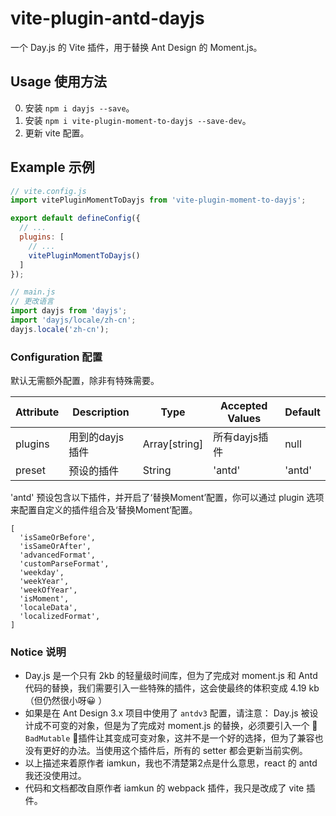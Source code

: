 # vite-plugin-antd-dayjs
一个 Day.js 的 Vite 插件，用于替换 Ant Design 的 Moment.js。

## Usage 使用方法

0. 安装 `npm i dayjs --save`。
1. 安装 `npm i vite-plugin-moment-to-dayjs --save-dev`。
2. 更新 vite 配置。

## Example 示例

```js
// vite.config.js
import vitePluginMomentToDayjs from 'vite-plugin-moment-to-dayjs';

export default defineConfig({
  // ...
  plugins: [
    // ...
    vitePluginMomentToDayjs()
  ]
});

// main.js
// 更改语言
import dayjs from 'dayjs';
import 'dayjs/locale/zh-cn';
dayjs.locale('zh-cn');

```

### Configuration 配置

默认无需额外配置，除非有特殊需要。

| Attribute      | Description          | Type         | Accepted Values  | Default  |
| ---------------| ---------------------| -------------| ---------------- | ------   |
| plugins        | 用到的dayjs插件       | Array[string]| 所有dayjs插件     | null       |
| preset         | 预设的插件            | String       | 'antd'           | 'antd'   |

'antd' 预设包含以下插件，并开启了‘替换Moment’配置，你可以通过 plugin 选项来配置自定义的插件组合及‘替换Moment’配置。
```
[
  'isSameOrBefore',
  'isSameOrAfter',
  'advancedFormat',
  'customParseFormat',
  'weekday',
  'weekYear',
  'weekOfYear',
  'isMoment',
  'localeData',
  'localizedFormat',
]
```

### Notice 说明

- Day.js 是一个只有 2kb 的轻量级时间库，但为了完成对 moment.js 和 Antd 代码的替换，我们需要引入一些特殊的插件，这会使最终的体积变成 4.19 kb （但仍然很小呀😀 ）
- 如果是在 Ant Design 3.x 项目中使用了 `antdv3` 配置，请注意： Day.js 被设计成不可变的对象，但是为了完成对 moment.js 的替换，必须要引入一个 🚨 `BadMutable` 🚨插件让其变成可变对象，这并不是一个好的选择，但为了兼容也没有更好的办法。当使用这个插件后，所有的 setter 都会更新当前实例。
- 以上描述来着原作者 iamkun，我也不清楚第2点是什么意思，react 的 antd 我还没使用过。
- 代码和文档都改自原作者 iamkun 的 webpack 插件，我只是改成了 vite 插件。
